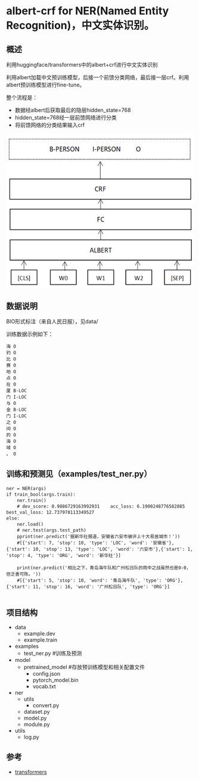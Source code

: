 # albert-crf for NER(Named Entity Recognition)，中文实体识别。

## 概述

利用huggingface/transformers中的albert+crf进行中文实体识别

利用albert加载中文预训练模型，后接一个前馈分类网络，最后接一层crf。利用albert预训练模型进行fine-tune。

整个流程是：

- 数据经albert后获取最后的隐层hidden_state=768
- hidden_state=768经一层前馈网络进行分类
- 将前馈网络的分类结果输入crf

![image](https://raw.githubusercontent.com/jiangnanboy/albert_crf/master/image/albert-crf-ner.png)

 ## 数据说明

BIO形式标注（来自人民日报），见data/

训练数据示例如下：

```
海 O
钓 O
比 O
赛 O
地 O
点 O
在 O
厦 B-LOC
门 I-LOC
与 O
金 B-LOC
门 I-LOC
之 O
间 O
的 O
海 O
域 O
。 O
```

## 训练和预测见（examples/test_ner.py）

```
ner = NER(args)
if train_bool(args.train):
    ner.train()
    # dev_score: 0.9886729163992931    acc_loss: 6.1900248776582885    best_val_loss: 12.737978113349527  
else:
    ner.load()
    # ner.test(args.test_path)
    pprint(ner.predict('据新华社报道，安徽省六安市被评上十大易居城市！'))
    #[{'start': 7, 'stop': 10, 'type': 'LOC', 'word': '安徽省'},{'start': 10, 'stop': 13, 'type': 'LOC', 'word': '六安市'},{'start': 1, 'stop': 4, 'type': 'ORG', 'word': '新华社'}]
    
    print(ner.predict('相比之下，青岛海牛队和广州松日队的雨中之战虽然也是0∶0，但乏善可陈。'))
    #[{'start': 5, 'stop': 10, 'word': '青岛海牛队', 'type': 'ORG'}, {'start': 11, 'stop': 16, 'word': '广州松日队', 'type': 'ORG'}]
    
```

## 项目结构
- data
    - example.dev
    - example.train
- examples
    - test_ner.py #训练及预测
- model
    - pretrained_model #存放预训练模型和相关配置文件
        - config.json
        - pytorch_model.bin
        - vocab.txt
- ner
    - utils
        - convert.py
    - dataset.py
    - model.py
    - module.py
- utils
    - log.py

## 参考
- [transformers](https://github.com/huggingface/transformers)

